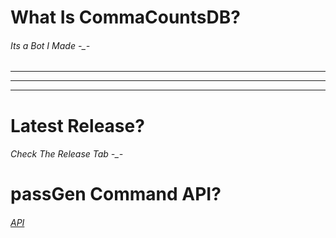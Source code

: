 # What Is CommaCountsDB?

###### Its a Bot I Made -_-



_____________________________
-----------------------------
_____________________________



# Latest Release?

###### Check The Release Tab -_-

# passGen Command API?

###### [API](https://github.com/DemonEclipSe/authgen/)
